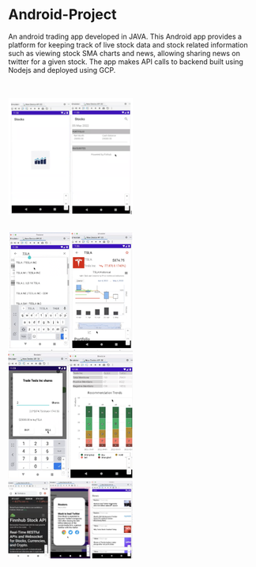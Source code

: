 # Android-Project
An android trading app developed in JAVA. This Android app provides a platform for keeping track of live stock data and stock related information such as viewing stock SMA charts and news, allowing sharing news on twitter for a given stock. The app makes API calls to backend built using Nodejs and deployed using GCP. 

 
 <br><br>
 <img src="https://github.com/blm3886/Android-Project/blob/main/IMG1.png" width=50% height=50%>
  
 <br>
 <img src="https://github.com/blm3886/Android-Project/blob/main/IMG2.png" width=50% height=50%>
  
 <br>
 <img src="https://github.com/blm3886/Android-Project/blob/main/IMG3.png" width=50% height=50%>
  
 <br>
 <img src="https://github.com/blm3886/Android-Project/blob/main/IMG4.png" width=50% height=50%>
